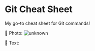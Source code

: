 # Git Cheat Sheet
My go-to cheat sheet for Git commands!

📸 Photo:
![unknown](https://user-images.githubusercontent.com/58148243/172987445-00ecdebf-bea7-4fb4-a0a5-2fb49029015f.jpeg)

💭 Text:

